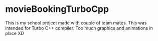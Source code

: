 # movieBookingTurboCpp
This is my school project made with couple of team mates. This was intended for Turbo C++ compiler. Too much graphics and animations in place XD
